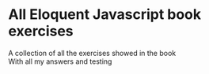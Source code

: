 # All Eloquent Javascript book exercises

A collection of all the exercises showed in the book
</br>
With all my answers and testing
